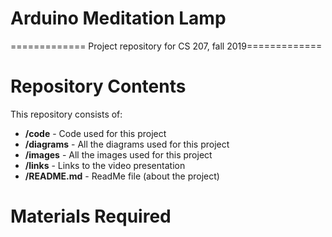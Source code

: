# Arduino Meditation Lamp
============= Project repository for CS 207, fall 2019============= 

# Repository Contents
This repository consists of:
* **/code** - Code used for this project
* **/diagrams** - All the diagrams used for this project
* **/images** - All the images used for this project
* **/links** - Links to the video presentation
* **/README.md** - ReadMe file (about the project)

# Materials Required
